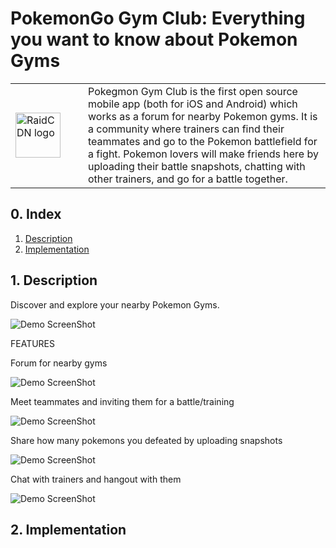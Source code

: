 # PokemonGo Gym Club: Everything you want to know about Pokemon Gyms

<table width="100%">
    <tr>
        <td width="100"><img src="http://zifacdn.oss-cn-hangzhou.aliyuncs.com/PokegymGo.png" width="72px" height="72px" alt="RaidCDN logo"/></td>
        <td>Pokegmon Gym Club is the first open source mobile app (both for iOS and Android) which works as a forum for nearby Pokemon gyms. It is a community where trainers can find their teammates and go to the Pokemon battlefield for a fight. Pokemon lovers will make friends here by uploading their battle snapshots, chatting with other trainers, and go for a battle together.
    </td>
    </tr>
</table>


## 0. Index

1. [Description](#1-description)
2. [Implementation](#2-implementation)

## 1. Description

Discover and explore your nearby Pokemon Gyms.

![Demo ScreenShot](http://zifacdn.oss-cn-hangzhou.aliyuncs.com/Launching_page.png)

FEATURES

Forum for nearby gyms

![Demo ScreenShot](http://zifacdn.oss-cn-hangzhou.aliyuncs.com/Pokegym-Go-1-750.png)

Meet teammates and inviting them for a battle/training

![Demo ScreenShot](http://zifacdn.oss-cn-hangzhou.aliyuncs.com/Pokegym-Go-2-750.png)

Share how many pokemons you defeated by uploading snapshots

![Demo ScreenShot](http://zifacdn.oss-cn-hangzhou.aliyuncs.com/Pokegym-Go-3-750.png)

Chat with trainers and hangout with them

![Demo ScreenShot](http://zifacdn.oss-cn-hangzhou.aliyuncs.com/Pokegym-Go-4-750.png)

## 2. Implementation